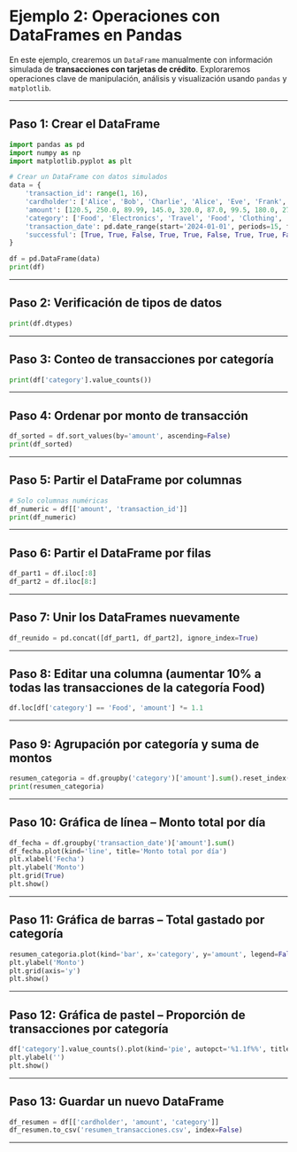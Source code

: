 
# Ejemplo 2: Operaciones con DataFrames en Pandas

En este ejemplo, crearemos un `DataFrame` manualmente con información simulada de **transacciones con tarjetas de crédito**. Exploraremos operaciones clave de manipulación, análisis y visualización usando `pandas` y `matplotlib`.

---

## Paso 1: Crear el DataFrame

```python
import pandas as pd
import numpy as np
import matplotlib.pyplot as plt

# Crear un DataFrame con datos simulados
data = {
    'transaction_id': range(1, 16),
    'cardholder': ['Alice', 'Bob', 'Charlie', 'Alice', 'Eve', 'Frank', 'Alice', 'Bob', 'Eve', 'Charlie', 'Frank', 'Alice', 'Eve', 'Bob', 'Charlie'],
    'amount': [120.5, 250.0, 89.99, 145.0, 320.0, 87.0, 99.5, 180.0, 275.0, 110.0, 60.5, 210.0, 150.0, 300.0, 130.0],
    'category': ['Food', 'Electronics', 'Travel', 'Food', 'Clothing', 'Food', 'Entertainment', 'Clothing', 'Electronics', 'Travel', 'Food', 'Clothing', 'Food', 'Electronics', 'Travel'],
    'transaction_date': pd.date_range(start='2024-01-01', periods=15, freq='D'),
    'successful': [True, True, False, True, True, False, True, True, False, True, True, True, True, False, True]
}

df = pd.DataFrame(data)
print(df)
```

---

## Paso 2: Verificación de tipos de datos

```python
print(df.dtypes)
```

---

## Paso 3: Conteo de transacciones por categoría

```python
print(df['category'].value_counts())
```

---

## Paso 4: Ordenar por monto de transacción

```python
df_sorted = df.sort_values(by='amount', ascending=False)
print(df_sorted)
```

---

## Paso 5: Partir el DataFrame por columnas

```python
# Solo columnas numéricas
df_numeric = df[['amount', 'transaction_id']]
print(df_numeric)
```

---

## Paso 6: Partir el DataFrame por filas

```python
df_part1 = df.iloc[:8]
df_part2 = df.iloc[8:]
```

---

## Paso 7: Unir los DataFrames nuevamente

```python
df_reunido = pd.concat([df_part1, df_part2], ignore_index=True)
```

---

## Paso 8: Editar una columna (aumentar 10% a todas las transacciones de la categoría Food)

```python
df.loc[df['category'] == 'Food', 'amount'] *= 1.1
```

---

## Paso 9: Agrupación por categoría y suma de montos

```python
resumen_categoria = df.groupby('category')['amount'].sum().reset_index()
print(resumen_categoria)
```

---

## Paso 10: Gráfica de línea – Monto total por día

```python
df_fecha = df.groupby('transaction_date')['amount'].sum()
df_fecha.plot(kind='line', title='Monto total por día')
plt.xlabel('Fecha')
plt.ylabel('Monto')
plt.grid(True)
plt.show()
```

---

## Paso 11: Gráfica de barras – Total gastado por categoría

```python
resumen_categoria.plot(kind='bar', x='category', y='amount', legend=False, title='Total por categoría')
plt.ylabel('Monto')
plt.grid(axis='y')
plt.show()
```

---

## Paso 12: Gráfica de pastel – Proporción de transacciones por categoría

```python
df['category'].value_counts().plot(kind='pie', autopct='%1.1f%%', title='Distribución de categorías')
plt.ylabel('')
plt.show()
```

---

## Paso 13: Guardar un nuevo DataFrame

```python
df_resumen = df[['cardholder', 'amount', 'category']]
df_resumen.to_csv('resumen_transacciones.csv', index=False)
```

---
